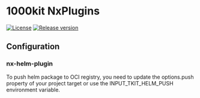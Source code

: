 # 1000kit NxPlugins


[![License](https://img.shields.io/github/license/1000kit/nx-plugins?style=for-the-badge&logo=apache)](https://www.apache.org/licenses/LICENSE-2.0)
[![Release version](https://img.shields.io/npm/v/%401000kit%2Fnx-helm-plugin?style=for-the-badge&logo=npm)](https://www.npmjs.com/package/@1000kit/nx-helm-plugin)


## Configuration

### nx-helm-plugin

To push helm package to OCI registry, you need to update the options.push property of your project target or use the INPUT_TKIT_HELM_PUSH environment variable.